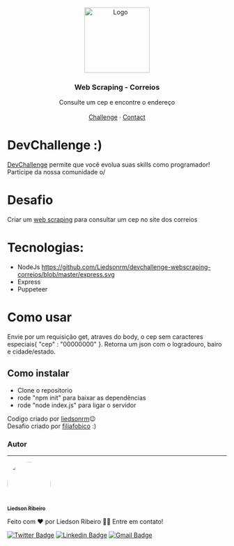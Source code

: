 <br/>
<p align="center">
  <a href="#">
    <img src="https://s2.glbimg.com/CQesxIP5ed0q8e8qNU8-vqNapY0=/0x0:921x885/924x0/smart/filters:strip_icc()/i.s3.glbimg.com/v1/AUTH_63b422c2caee4269b8b34177e8876b93/internal_photos/bs/2019/B/b/wzBEg4TFGwb5ZErlj3Qg/correios.jpg" alt="Logo" height="150">
  </a>

  <h3 align="center">Web Scraping - Correios</h3>

  <p align="center">
    Consulte um cep e encontre o endereço
    <br/>
    <br/>
    <a href="https://github.com/filiafobico/devchallenge-webscraping-correios">Challenge</a>
    ·
    <a href="https://www.linkedin.com/in/ooluis/">Contact</a>
  </p>
</p>

# DevChallenge :)
[DevChallenge](https://devchallenge.now.sh/) permite que você evolua suas skills como programador! Participe da nossa comunidade o/

# Desafio
Criar um [web scraping](https://pt.wikipedia.org/wiki/Coleta_de_dados_web) para consultar um cep no site dos correios

# Tecnologias: 
- NodeJs https://github.com/Liedsonrm/devchallenge-webscraping-correios/blob/master/express.svg
- Express
- Puppeteer

# Como usar
Envie por um requisição get, atraves do body, o cep sem caracteres especiais{ "cep" : "00000000" }. Retorna um json com o logradouro, bairo e cidade/estado. 

## Como instalar
- Clone o repositorio
- rode "npm init" para baixar as dependências
- rode "node index.js" para ligar o servidor

Codigo criado por [liedsonrm](https://github.com/Liedsonrm/):wink: <br>
Desafio criado por [filiafobico](https://github.com/filiafobico/) :)

### Autor
---

<a href="https://avatars.githubusercontent.com/u/54691357?s=400&u=da7910d5eb08c70b38042d57100f04669e04cfb7&v=4">
 <img style="border-radius: 50%;" src="https://avatars.githubusercontent.com/u/54691357?s=400&u=da7910d5eb08c70b38042d57100f04669e04cfb7&v=4" width="100px;" alt=""/>
 <br />
 <sub><b>Liedson Ribeiro</b></sub></a>

Feito com ❤️ por Liedson Ribeiro 👋🏽 Entre em contato!

[![Twitter Badge](https://img.shields.io/badge/-@tgmarinho-1ca0f1?style=flat-square&labelColor=1ca0f1&logo=twitter&logoColor=white&link=https://twitter.com/tgmarinho)](https://twitter.com/tgmarinho) [![Linkedin Badge](https://img.shields.io/badge/-Liedsonrm-blue?style=flat-square&logo=Linkedin&logoColor=white&link=https://www.linkedin.com/in/liedsonrm/)](www.linkedin.com/in/liedsonrm) 
[![Gmail Badge](https://img.shields.io/badge/-liedsonrm.jpa@gmail.com-c14438?style=flat-square&logo=Gmail&logoColor=white&link=mailto:liedsonrm.jpa@gmail.com)](mailto:liedsonrm.jpa@gmail.com)


